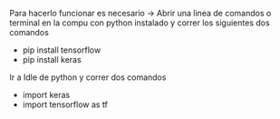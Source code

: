 Para hacerlo funcionar es necesario -> Abrir una linea de comandos o terminal en la compu con python instalado y correr los siguientes dos comandos

- pip install tensorflow
- pip install keras

Ir a Idle de python y correr dos comandos
- import keras
- import tensorflow as tf
